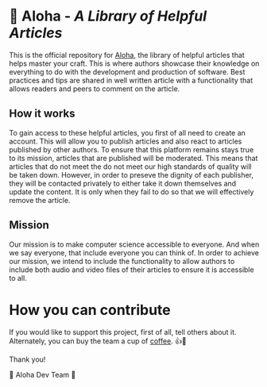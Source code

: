 # :tada: Aloha - *A Library of Helpful Articles*

This is the official repository for [Aloha](), the library of helpful articles that helps master
your craft. This is where authors showcase their knowledge on everything to do with the development
and production of software. Best practices and tips are shared in well written article with a functionality
that allows readers and peers to comment on the article.

## How it works
To gain access to these helpful articles, you first of all need to create an account. This will allow you to publish
 articles and also react to articles published by other authors. To ensure that this platform remains stays true
 to its mission, articles that are published will be moderated. This means that articles that do not meet the do
 not meet our high standards of quality will be taken down. However, in order to preseve the dignity of each 
 publisher, they will be contacted privately to either take it down themselves and update the content. It is only when
 they fail to do so that we will effectively remove the article.

 ## Mission
Our mission is to make computer science accessible to everyone. And when we say everyone, that include everyone you
can think of. In order to achieve our mission, we intend to include the functionality to allow authors to include 
both audio and video files of their articles to ensure it is accessible to all.

# How you can contribute
If you would like to support this project, first of all, tell others about it. Alternately, you can buy the team a 
cup of [coffee](). :+1::tada:


Thank you!

:tada:  Aloha Dev Team  :tada:

